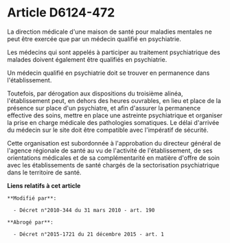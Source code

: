 # Article D6124-472

La direction médicale d'une maison de santé pour maladies mentales ne peut être exercée que par un médecin qualifié en
psychiatrie.

Les médecins qui sont appelés à participer au traitement psychiatrique des malades doivent également être qualifiés en
psychiatrie.

Un médecin qualifié en psychiatrie doit se trouver en permanence dans l'établissement.

Toutefois, par dérogation aux dispositions du troisième alinéa, l'établissement peut, en dehors des heures ouvrables, en lieu
et place de la présence sur place d'un psychiatre, et afin d'assurer la permanence effective des soins, mettre en place une
astreinte psychiatrique et organiser la prise en charge médicale des pathologies somatiques. Le délai d'arrivée du médecin
sur le site doit être compatible avec l'impératif de sécurité.

Cette organisation est subordonnée à l'approbation du directeur général de l'agence régionale de santé  au vu de l'activité
de l'établissement, de ses orientations médicales et de sa complémentarité en matière d'offre de soin avec les établissements
de santé chargés de la sectorisation psychiatrique dans le territoire de santé.

**Liens relatifs à cet article**

	**Modifié par**:

	  - Décret n°2010-344 du 31 mars 2010 - art. 190

	**Abrogé par**:

	  - Décret n°2015-1721 du 21 décembre 2015 - art. 1
